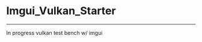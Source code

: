 # Imgui_Vulkan_Starter
______________________________________
In progress vulkan test bench w/ imgui

